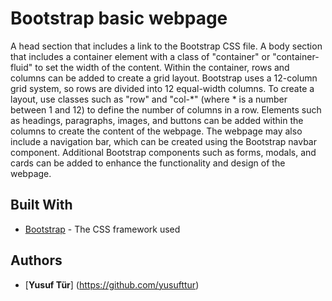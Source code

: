 # Bootstrap basic webpage

A head section that includes a link to the Bootstrap CSS file.
A body section that includes a container element with a class of "container" or "container-fluid" to set the width of the content.
Within the container, rows and columns can be added to create a grid layout. Bootstrap uses a 12-column grid system, so rows are divided into 12 equal-width columns.
To create a layout, use classes such as "row" and "col-*" (where * is a number between 1 and 12) to define the number of columns in a row.
Elements such as headings, paragraphs, images, and buttons can be added within the columns to create the content of the webpage.
The webpage may also include a navigation bar, which can be created using the Bootstrap navbar component.
Additional Bootstrap components such as forms, modals, and cards can be added to enhance the functionality and design of the webpage.

## Built With

* [Bootstrap](https://getbootstrap.com/) - The CSS framework used

## Authors

* [**Yusuf Tür**] (https://github.com/yusufttur)